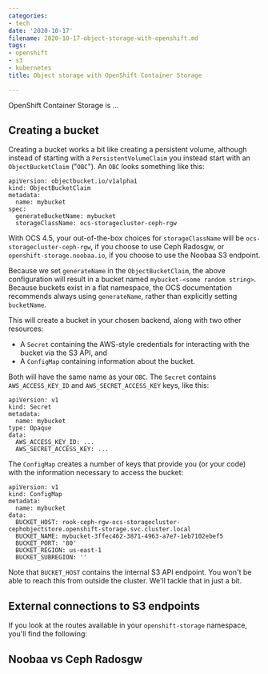 ```yaml
---
categories:
- tech
date: '2020-10-17'
filename: 2020-10-17-object-storage-with-openshift.md
tags:
- openshift
- s3
- kubernetes
title: Object storage with OpenShift Container Storage

---
```


OpenShift Container Storage is ...


## Creating a bucket

Creating a bucket works a bit like creating a persistent volume, although
instead of starting with a `PersistentVolumeClaim` you instead start with
an `ObjectBucketClaim` ("`OBC`"). An `OBC` looks something like this:

```
apiVersion: objectbucket.io/v1alpha1
kind: ObjectBucketClaim
metadata:
  name: mybucket
spec:
  generateBucketName: mybucket
  storageClassName: ocs-storagecluster-ceph-rgw
```

With OCS 4.5, your out-of-the-box choices for `storageClassName` will be
`ocs-storagecluster-ceph-rgw`, if you choose to use Ceph Radosgw, or
`openshift-storage.noobaa.io`, if you choose to use the Noobaa S3 endpoint.

Because we set `generateName` in the `ObjectBucketClaim`, the above
configuration will result in a bucket named `mybucket-<some random
string>`. Because buckets exist in a flat namespace, the OCS documentation
recommends always using `generateName`, rather than explicitly setting
`bucketName`.

This will create a bucket in your chosen backend, along with two other
resources:

- A `Secret` containing the AWS-style credentials for interacting with the
  bucket via the S3 API, and
- A `ConfigMap` containing information about the bucket.

Both will have the same name as your `OBC`.  The `Secret` contains
`AWS_ACCESS_KEY_ID` and `AWS_SECRET_ACCESS_KEY` keys, like this:

```
apiVersion: v1
kind: Secret
metadata:
  name: mybucket
type: Opaque
data:
  AWS_ACCESS_KEY_ID: ...
  AWS_SECRET_ACCESS_KEY: ...
```

The `ConfigMap` creates a number of keys that provide you (or your code)
with the information necessary to access the bucket:


```
apiVersion: v1
kind: ConfigMap
metadata:
  name: mybucket
data:
  BUCKET_HOST: rook-ceph-rgw-ocs-storagecluster-cephobjectstore.openshift-storage.svc.cluster.local
  BUCKET_NAME: mybucket-3ffec462-3871-4963-a7e7-1eb7102ebef5
  BUCKET_PORT: '80'
  BUCKET_REGION: us-east-1
  BUCKET_SUBREGION: ''
```

Note that `BUCKET_HOST` contains the internal S3 API endpoint. You won't be
able to reach this from outside the cluster. We'll tackle that in just a
bit.

## External connections to S3 endpoints

If you look at the routes available in your `openshift-storage` namespace,
you'll find the following:


## Noobaa vs Ceph Radosgw
